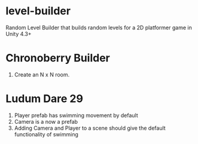 level-builder
=============

Random Level Builder that builds random levels for a 2D platformer game in Unity 4.3+

Chronoberry Builder
===================

1. Create an N x N room.


Ludum Dare 29
=============

  1. Player prefab has swimming movement by default
  2. Camera is a now a prefab
  3. Adding Camera and Player to a scene should give the default functionality of swimming
